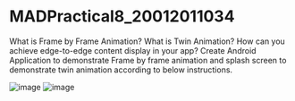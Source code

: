 # MADPractical8_20012011034

What is Frame by Frame Animation? What is Twin Animation? How can you achieve edge-to-edge content display in your app? Create Android Application to demonstrate Frame by frame animation and splash screen to demonstrate twin animation according to below instructions.

![image](https://user-images.githubusercontent.com/111893603/201667936-335c9acb-7a62-4efb-8395-018a7ee399b0.png)
![image](https://user-images.githubusercontent.com/111893603/201668003-62902109-0032-4402-b3a7-535fedc93152.png)
